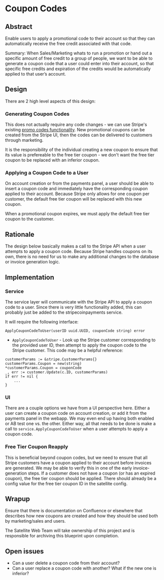 # Coupon Codes 

## Abstract

Enable users to apply a promotional code to their account so that they can automatically receive the free credit associated with that code.

Summary: When Sales/Marketing whats to run a promotion or hand out a specific amount of free credit to a group of people, we want to be able to generate a coupon code that a user could enter into their account, so that specific free credits and expiration of the credits would be automatically applied to that user’s account.

## Design

There are 2 high level aspects of this design:

### Generating Coupon Codes

This does not actually require any code changes - we can use Stripe's existing [promo codes functionality](https://stripe.com/docs/billing/subscriptions/discounts/codes). New promotional coupons can be created from the Stripe UI, then the codes can be delivered to customers through marketing.

It is the responsibility of the individual creating a new coupon to ensure that its value is prefereable to the free tier coupon - we don't want the free tier coupon to be replaced with an inferior coupon.

### Applying a Coupon Code to a User

On account creation or from the payments panel, a user should be able to insert a coupon code and immediately have the corresponding coupon applied to their account. Because Stripe only allows for one coupon per customer, the default free tier coupon will be replaced with this new coupon.

When a promotional coupon expires, we must apply the default free tier coupon to the customer.

## Rationale

The design below basically makes a call to the Stripe API when a user attempts to apply a coupon code. Because Stripe handles coupons on its own, there is no need for us to make any additional changes to the database or invoice generation logic.

## Implementation

### Service

The service layer will communicate with the Stripe API to apply a coupon code to a user. Since there is very little functionality added, this can probably just be added to the stripecoinpayments service.

It will require the following interface:

```
ApplyCouponCodeToUser(userID uuid.UUID, couponCode string) error
```

* `ApplyCouponCodeToUser` - Look up the Stripe customer corresponding to the provided user ID, then attempt to apply the coupon code to the Stripe customer. This code may be a helpful reference:
```
customerParams := &stripe.CustomerParams{}
customerParams.Coupon = new(string)
*customerParams.Coupon = couponCode 
_, err := customer.Update(c.ID, customerParams)
if err != nil {
    ...
}

```

### UI

There are a couple options we have from a UI perspective here. Either a user can create a coupon code on account creation, or add it from the payments panel in the webapp. We may even end up having both enabled or AB test one vs. the other. Either way, all that needs to be done is make a call to `service.ApplyCouponCodeToUser` when a user attempts to apply a coupon code.

### Free Tier Coupon Reapply

This is beneficial beyond coupon codes, but we need to ensure that all Stripe customers have a coupon applied to their account before invoices are generated. We may be able to verify this in one of the early invoice-generation steps. If a customer does not have a coupon (or has an expired coupon), the free tier coupon should be applied. There should already be a config value for the free tier coupon ID in the satellite config.

## Wrapup

Ensure that there is documentation on Confluence or elsewhere that describes how new coupons are created and how they should be used both by marketing/sales and users.

The Satellite Web Team will take ownership of this project and is responsible for archiving this blueprint upon completion.

## Open issues

* Can a user delete a coupon code from their account?
* Can a user replace a coupon code with another? What if the new one is inferior?
